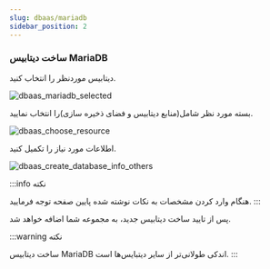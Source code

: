 ```yaml
---
slug: dbaas/mariadb
sidebar_position: 2
---
```


### ساخت دیتابیس MariaDB

دیتابیس موردنظر را انتخاب کنید.

![dbaas_mariadb_selected](/img/database/dbaas_mariadb_selected.png)

بسته مورد نظر شامل(منابع دیتابیس و فضای ذخیره سازی)را انتخاب نمایید.

![dbaas_choose_resource](/img/database/dbaas_choose_resource.png)

اطلاعات مورد نیاز را تکمیل کنید.

![dbaas_create_database_info_others](/img/database/dbaas_create_database_info_others.png)

:::info نکته

هنگام وارد کردن مشخصات به نکات نوشته شده پایین صفحه توجه فرمایید.
:::

پس از تایید ساخت دیتابیس جدید، به مجموعه شما اضافه خواهد شد.

:::warning نکته

ساخت دیتابیس MariaDB اندکی طولانی‌تر از سایر دیتبایس‌ها است.
:::